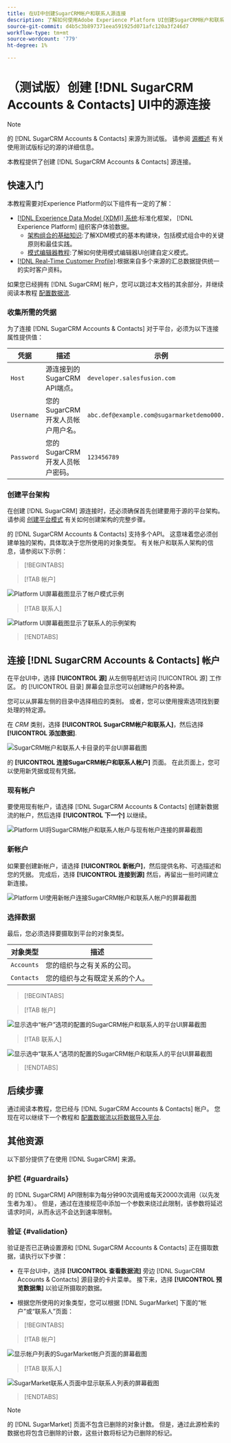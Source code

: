 ```yaml
---
title: 在UI中创建SugarCRM帐户和联系人源连接
description: 了解如何使用Adobe Experience Platform UI创建SugarCRM帐户和联系人源连接。
source-git-commit: d4b5c3b897371eea591925d071afc120a3f246d7
workflow-type: tm+mt
source-wordcount: '779'
ht-degree: 1%

---
```


# （测试版）创建 [!DNL SugarCRM Accounts & Contacts] UI中的源连接

>[!NOTE]
>
>的 [!DNL SugarCRM Accounts & Contacts] 来源为测试版。 请参阅 [源概述](../../../../home.md#terms-and-conditions) 有关使用测试版标记的源的详细信息。

本教程提供了创建 [!DNL SugarCRM Accounts & Contacts] 源连接。

## 快速入门

本教程需要对Experience Platform的以下组件有一定的了解：

* [[!DNL Experience Data Model (XDM)] 系统](../../../../../xdm/home.md):标准化框架， [!DNL Experience Platform] 组织客户体验数据。
   * [架构组合的基础知识](../../../../../xdm/schema/composition.md):了解XDM模式的基本构建块，包括模式组合中的关键原则和最佳实践。
   * [模式编辑器教程](../../../../../xdm/tutorials/create-schema-ui.md):了解如何使用模式编辑器UI创建自定义模式。
* [[!DNL Real-Time Customer Profile]](../../../../../profile/home.md):根据来自多个来源的汇总数据提供统一的实时客户资料。

如果您已经拥有 [!DNL SugarCRM] 帐户，您可以跳过本文档的其余部分，并继续阅读本教程 [配置数据流](../../dataflow/crm.md).

### 收集所需的凭据

为了连接 [!DNL SugarCRM Accounts & Contacts] 对于平台，必须为以下连接属性提供值：

| 凭据 | 描述 | 示例 |
| --- | --- | --- |
| `Host` | 源连接到的SugarCRM API端点。 | `developer.salesfusion.com` |
| `Username` | 您的SugarCRM开发人员帐户用户名。 | `abc.def@example.com@sugarmarketdemo000.com` |
| `Password` | 您的SugarCRM开发人员帐户密码。 | `123456789` |

### 创建平台架构

在创建 [!DNL SugarCRM] 源连接时，还必须确保首先创建要用于源的平台架构。 请参阅 [创建平台模式](../../../../../xdm/schema/composition.md) 有关如何创建架构的完整步骤。

的 [!DNL SugarCRM Accounts & Contacts] 支持多个API。 这意味着您必须创建单独的架构，具体取决于您所使用的对象类型。 有关帐户和联系人架构的信息，请参阅以下示例：

>[!BEGINTABS]

>[!TAB 帐户]

![Platform UI屏幕截图显示了帐户模式示例](../../../../images/tutorials/create/sugarcrm-accounts-contacts/sugarcrm-schema-accounts.png)

>[!TAB 联系人]

![Platform UI屏幕截图显示了联系人的示例架构](../../../../images/tutorials/create/sugarcrm-accounts-contacts/sugarcrm-schema-contacts.png)

>[!ENDTABS]

## 连接 [!DNL SugarCRM Accounts & Contacts] 帐户

在平台UI中，选择 **[!UICONTROL 源]** 从左侧导航栏访问 [!UICONTROL 源] 工作区。 的 [!UICONTROL 目录] 屏幕会显示您可以创建帐户的各种源。

您可以从屏幕左侧的目录中选择相应的类别。 或者，您可以使用搜索选项找到要处理的特定源。

在 *CRM* 类别，选择 **[!UICONTROL SugarCRM帐户和联系人]**，然后选择 **[!UICONTROL 添加数据]**.

![SugarCRM帐户和联系人卡目录的平台UI屏幕截图](../../../../images/tutorials/create/sugarcrm-accounts-contacts/catalog-sugarcrm-accounts-contacts.png)

的 **[!UICONTROL 连接SugarCRM帐户和联系人帐户]** 页面。 在此页面上，您可以使用新凭据或现有凭据。

### 现有帐户

要使用现有帐户，请选择 [!DNL SugarCRM Accounts & Contacts] 创建新数据流的帐户，然后选择 **[!UICONTROL 下一个]** 以继续。

![Platform UI将SugarCRM帐户和联系人帐户与现有帐户连接的屏幕截图](../../../../images/tutorials/create/sugarcrm-accounts-contacts/existing.png)

### 新帐户

如果要创建新帐户，请选择 **[!UICONTROL 新帐户]**，然后提供名称、可选描述和您的凭据。 完成后，选择 **[!UICONTROL 连接到源]** 然后，再留出一些时间建立新连接。

![Platform UI使用新帐户连接SugarCRM帐户和联系人帐户的屏幕截图](../../../../images/tutorials/create/sugarcrm-accounts-contacts/new.png)

### 选择数据

最后，您必须选择要摄取到平台的对象类型。

| 对象类型 | 描述 |
| --- | --- |
| `Accounts` | 您的组织与之有关系的公司。 |
| `Contacts` | 您的组织与之有既定关系的个人。 |

>[!BEGINTABS]

>[!TAB 帐户]

![显示选中“帐户”选项的配置的SugarCRM帐户和联系人的平台UI屏幕截图](../../../../images/tutorials/create/sugarcrm-accounts-contacts/configuration-accounts.png)

>[!TAB 联系人]

![显示选中“联系人”选项的配置的SugarCRM帐户和联系人的平台UI屏幕截图](../../../../images/tutorials/create/sugarcrm-accounts-contacts/configuration-contacts.png)

>[!ENDTABS]

## 后续步骤

通过阅读本教程，您已经与 [!DNL SugarCRM Accounts & Contacts] 帐户。 您现在可以继续下一个教程和 [配置数据流以将数据导入平台](../../dataflow/crm.md).

## 其他资源

以下部分提供了在使用 [!DNL SugarCRM] 来源。

### 护栏 {#guardrails}

的 [!DNL SugarCRM] API限制率为每分钟90次调用或每天2000次调用（以先发生者为准）。 但是，通过在连接规范中添加一个参数来绕过此限制，该参数将延迟请求时间，从而永远不会达到速率限制。

### 验证 {#validation}

验证是否已正确设置源和 [!DNL SugarCRM Accounts & Contacts] 正在摄取数据，请执行以下步骤：

* 在平台UI中，选择 **[!UICONTROL 查看数据流]** 旁边 [!DNL SugarCRM Accounts & Contacts] 源目录的卡片菜单。 接下来，选择 **[!UICONTROL 预览数据集]** 以验证所摄取的数据。

* 根据您所使用的对象类型，您可以根据 [!DNL SugarMarket] 下面的“帐户”或“联系人”页面：

>[!BEGINTABS]

>[!TAB 帐户]

![显示帐户列表的SugarMarket帐户页面的屏幕截图](../../../../images/tutorials/create/sugarcrm-accounts-contacts/sugarmarket-accounts.png)

>[!TAB 联系人]

![SugarMarket联系人页面中显示联系人列表的屏幕截图](../../../../images/tutorials/create/sugarcrm-accounts-contacts/sugarmarket-contacts.png)

>[!ENDTABS]

>[!NOTE]
>
>的 [!DNL SugarMarket] 页面不包含已删除的对象计数。 但是，通过此源检索的数据也将包含已删除的计数，这些计数将标记为已删除的标记。